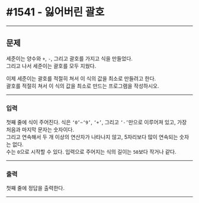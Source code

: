 # #1541 - 잃어버린 괄호

---

## 문제
세준이는 양수와 `+`, `-`, 그리고 괄호를 가지고 식을 만들었다.  
그리고 나서 세준이는 괄호를 모두 지웠다.

이제 세준이는 괄호를 적절히 쳐서 이 식의 값을 최소로 만들려고 한다.  
괄호를 적절히 쳐서 이 식의 값을 최소로 만드는 프로그램을 작성하시오.

---

### 입력
첫째 줄에 식이 주어진다. 식은 `‘0’~‘9’`, `‘+’`, 그리고 `‘-’`만으로 이루어져 있고, 가장 처음과 마지막 문자는 숫자이다.  
그리고 연속해서 두 개 이상의 연산자가 나타나지 않고, 5자리보다 많이 연속되는 숫자는 없다.  
수는 `0`으로 시작할 수 있다. 입력으로 주어지는 식의 길이는 `50`보다 작거나 같다.

---

### 출력
첫째 줄에 정답을 출력한다.

---
